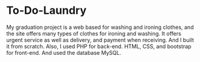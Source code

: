 # To-Do-Laundry
My graduation project is a web based for washing and
ironing clothes, and the site offers many types of clothes for ironing and washing.
It offers urgent service as well as delivery, and payment when receiving. And I
built it from scratch. Also, I used PHP for back-end. HTML, CSS, and bootstrap
for front-end. And used the database MySQL.
